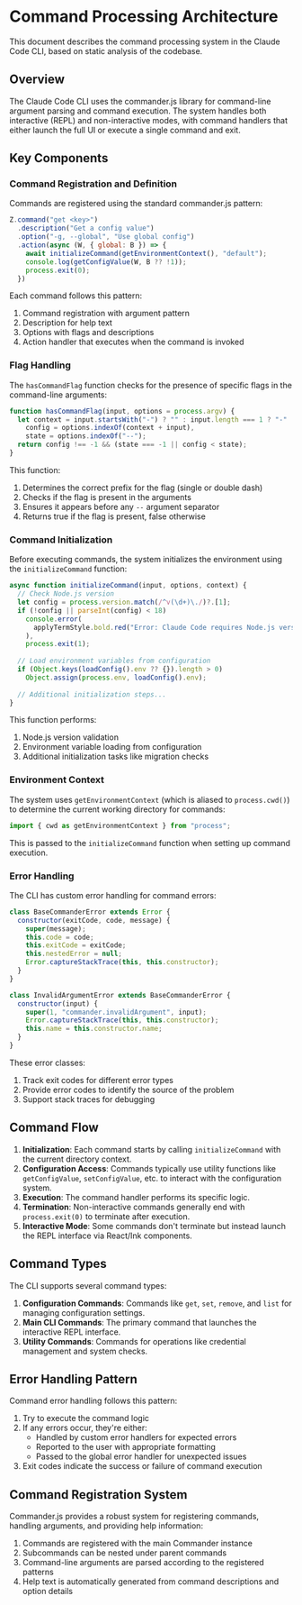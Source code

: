 # Command Processing Architecture

This document describes the command processing system in the Claude Code CLI, based on static analysis of the codebase.

## Overview

The Claude Code CLI uses the commander.js library for command-line argument parsing and command execution. The system handles both interactive (REPL) and non-interactive modes, with command handlers that either launch the full UI or execute a single command and exit.

## Key Components

### Command Registration and Definition

Commands are registered using the standard commander.js pattern:

```javascript
Z.command("get <key>")
  .description("Get a config value")
  .option("-g, --global", "Use global config")
  .action(async (W, { global: B }) => {
    await initializeCommand(getEnvironmentContext(), "default");
    console.log(getConfigValue(W, B ?? !1));
    process.exit(0);
  })
```

Each command follows this pattern:
1. Command registration with argument pattern
2. Description for help text
3. Options with flags and descriptions
4. Action handler that executes when the command is invoked

### Flag Handling

The `hasCommandFlag` function checks for the presence of specific flags in the command-line arguments:

```javascript
function hasCommandFlag(input, options = process.argv) {
  let context = input.startsWith("-") ? "" : input.length === 1 ? "-" : "--",
    config = options.indexOf(context + input),
    state = options.indexOf("--");
  return config !== -1 && (state === -1 || config < state);
}
```

This function:
1. Determines the correct prefix for the flag (single or double dash)
2. Checks if the flag is present in the arguments
3. Ensures it appears before any `--` argument separator
4. Returns true if the flag is present, false otherwise

### Command Initialization

Before executing commands, the system initializes the environment using the `initializeCommand` function:

```javascript
async function initializeCommand(input, options, context) {
  // Check Node.js version
  let config = process.version.match(/^v(\d+)\./)?.[1];
  if (!config || parseInt(config) < 18)
    console.error(
      applyTermStyle.bold.red("Error: Claude Code requires Node.js version 18 or higher.")
    ),
    process.exit(1);
    
  // Load environment variables from configuration
  if (Object.keys(loadConfig().env ?? {}).length > 0)
    Object.assign(process.env, loadConfig().env);
    
  // Additional initialization steps...
}
```

This function performs:
1. Node.js version validation
2. Environment variable loading from configuration
3. Additional initialization tasks like migration checks

### Environment Context

The system uses `getEnvironmentContext` (which is aliased to `process.cwd()`) to determine the current working directory for commands:

```javascript
import { cwd as getEnvironmentContext } from "process";
```

This is passed to the `initializeCommand` function when setting up command execution.

### Error Handling

The CLI has custom error handling for command errors:

```javascript
class BaseCommanderError extends Error {
  constructor(exitCode, code, message) {
    super(message);
    this.code = code;
    this.exitCode = exitCode;
    this.nestedError = null;
    Error.captureStackTrace(this, this.constructor);
  }
}

class InvalidArgumentError extends BaseCommanderError {
  constructor(input) {
    super(1, "commander.invalidArgument", input);
    Error.captureStackTrace(this, this.constructor);
    this.name = this.constructor.name;
  }
}
```

These error classes:
1. Track exit codes for different error types
2. Provide error codes to identify the source of the problem
3. Support stack traces for debugging

## Command Flow

1. **Initialization**: Each command starts by calling `initializeCommand` with the current directory context.
2. **Configuration Access**: Commands typically use utility functions like `getConfigValue`, `setConfigValue`, etc. to interact with the configuration system.
3. **Execution**: The command handler performs its specific logic.
4. **Termination**: Non-interactive commands generally end with `process.exit(0)` to terminate after execution.
5. **Interactive Mode**: Some commands don't terminate but instead launch the REPL interface via React/Ink components.

## Command Types

The CLI supports several command types:

1. **Configuration Commands**: Commands like `get`, `set`, `remove`, and `list` for managing configuration settings.
2. **Main CLI Commands**: The primary command that launches the interactive REPL interface.
3. **Utility Commands**: Commands for operations like credential management and system checks.

## Error Handling Pattern

Command error handling follows this pattern:
1. Try to execute the command logic
2. If any errors occur, they're either:
   - Handled by custom error handlers for expected errors
   - Reported to the user with appropriate formatting
   - Passed to the global error handler for unexpected issues
3. Exit codes indicate the success or failure of command execution

## Command Registration System

Commander.js provides a robust system for registering commands, handling arguments, and providing help information:

1. Commands are registered with the main Commander instance
2. Subcommands can be nested under parent commands
3. Command-line arguments are parsed according to the registered patterns
4. Help text is automatically generated from command descriptions and option details